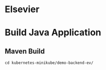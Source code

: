 # Elsevier

# Build Java Application

## Maven Build

```
cd kubernetes-minikube/demo-backend-ev/

```

